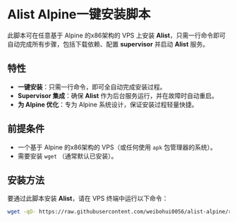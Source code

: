 # Alist Alpine一键安装脚本

此脚本可在任意基于 Alpine 的x86架构的 VPS 上安装 **Alist**，只需一行命令即可自动完成所有步骤，包括下载依赖、配置 **supervisor** 并启动 **Alist** 服务。

## 特性
- **一键安装**：只需一行命令，即可全自动完成安装过程。
- **Supervisor 集成**：确保 **Alist** 作为后台服务运行，并在故障时自动重启。
- **为 Alpine 优化**：专为 Alpine 系统设计，保证安装过程轻量快捷。

## 前提条件
- 一个基于 Alpine 的x86架构的 VPS（或任何使用 `apk` 包管理器的系统）。
- 需要安装 `wget` （通常默认已安装）。

## 安装方法

要通过此脚本安装 **Alist**，请在 VPS 终端中运行以下命令：

```bash
wget -qO- https://raw.githubusercontent.com/weibohui0056/alist-alpine/refs/heads/main/alpine-alist.sh | sh
